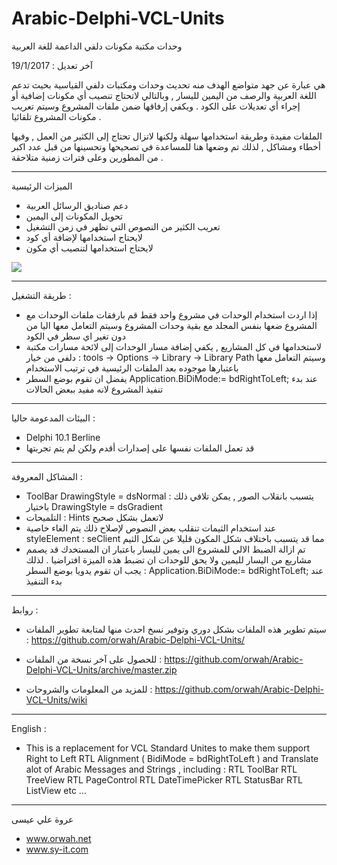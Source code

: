 # Arabic-Delphi-VCL-Units
وحدات مكتبة مكونات دلفي الداعمة للغة العربية

آخر تعديل : 19/1/2017

هي عبارة عن جهد متواضع الهدف منه تحديث وحدات ومكتبات دلفي القياسية بحيث تدعم اللغة العربية والرصف من اليمين لليسار , وبالتالي لاتحتاج تنصيب أي مكونات إضافية أو إجراء أي تعديلات على الكود . ويكفي إرفاقها ضمن ملفات المشروع وسيتم تعريب مكونات المشروع تلقائيا .

الملفات مفيدة وطريقة استخدامها سهلة ولكنها لاتزال تحتاج إلى الكثير من العمل , وفيها أخطاء ومشاكل , لذلك تم وضعها هنا للمساعدة في تصحيحها وتحسينها من قبل عدد اكبر من المطورين وعلى فترات زمنية متلاحقة .

_______________
الميزات الرئيسية 

- دعم صناديق الرسائل العربية
- تحويل المكونات إلى اليمين
- تعريب الكثير من النصوص التي تظهر في زمن التشغيل
- لايحتاج استخدامها لإضافة أي كود
- لايحتاج استخدامها لتنصيب أي مكون

![](https://github.com/orwah/Arabic-Delphi-VCL-Units/blob/master/Pics/1.png)

_______________
طريقة التشغيل :
- إذا اردت استخدام الوحدات في مشروع واحد فقط قم بارفقات ملفات الوحدات مع المشروع 
ضعها بنفس المجلد مع بقية وحدات المشروع وسيتم التعامل معها اليا من دون تغير اي سطر في الكود
- لاستخدامها في كل المشاريع , يكفي إضافة مسار الوحدات إلى لائحة مسارات مكتبة دلفي من خيار :
tools -> Options -> Library -> Library Path
وسيتم التعامل معها باعتبارها موجوده بعد الملفات الرئيسية في ترتيب الاستخدام 
- يفضل ان تقوم بوضع السطر 
Application.BiDiMode:= bdRightToLeft;
عند بدء تنفيذ المشروع لانه مفيد ببعض الحالات 

_______________
البيئات المدعومة حاليا :
- Delphi 10.1 Berline
- قد تعمل الملفات نفسها على إصدارات أقدم ولكن لم يتم تجربتها 


_______________
المشاكل المعروفة :
- ToolBar DrawingStyle = dsNormal :
 يتسبب بانقلاب الصور , يمكن تلافي ذلك باختيار 
DrawingStyle = dsGradient 
- التلميحات : Hints لاتعمل بشكل صحيح
- عند استخدام الثيمات تنقلب بعض النصوص 
لإصلاح ذلك يتم الغاء خاصية 
styleElement : seClient 
مما قد يتسبب باختلاف شكل المكون قليلا عن شكل الثيم
- تم ازالة الضبط الالي للمشروع الى يمين لليسار
باعتبار ان المستخدك قد يصمم مشاريع من اليسار لليمين ولا يحق للوحدات ان تضبط هذه الميزة افتراضيا  . 
لذلك يجب ان تقوم يدويا بوضع السطر :
Application.BiDiMode:= bdRightToLeft;
عند بدء التنفيذ

_______________
روابط :
- سيتم تطوير هذه الملفات بشكل دوري وتوفير نسخ احدث منها
لمتابعة تطوير الملفات : 
https://github.com/orwah/Arabic-Delphi-VCL-Units/

- للحصول على آخر نسخة من الملفات : 
https://github.com/orwah/Arabic-Delphi-VCL-Units/archive/master.zip

- للمزيد من المعلومات والشروحات : 
https://github.com/orwah/Arabic-Delphi-VCL-Units/wiki




_______________
English :
- This is a replacement for VCL Standard Unites to make them support Right to Left RTL Alignment  ( BidiMode = bdRightToLeft ) and Translate alot of Arabic Messages and Strings , 
including :
RTL ToolBar
RTL TreeView
RTL PageControl
RTL DateTimePicker
RTL StatusBar
RTL ListView 
etc ...

_______________
عروة علي عيسى
- www.orwah.net
- www.sy-it.com
